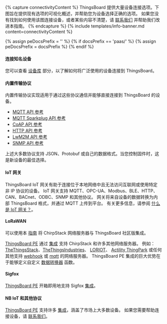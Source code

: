 {% capture connectivityContent %}
ThingsBoard 提供大量设备连接选项。下图旨在提供现有选项的可视化概述，并帮助您为设备选择正确的选项。
如果您没有找到如何使用该图连接设备，或者某些内容不清楚，请 [联系我们](/docs/contact-us/) 并帮助我们改进本指南。
{% endcapture %}
{% include templates/info-banner.md content=connectivityContent %}

<object width="100%" style="max-width: max-content;" data="/images/connectivity.svg"></object>

{% assign peDocsPrefix = '' %}
{% if docsPrefix == 'paas/' %}
{% assign peDocsPrefix = docsPrefix %}
{% endif %}

#### 连接知名设备

您可以查看 [设备库](/docs/{{docsPrefix}}devices-library) 部分，以了解如何将广泛使用的设备连接到 ThingsBoard。

#### 内置传输协议

内置传输协议实现适用于通过这些协议通信并能够直接连接到 ThingsBoard 的设备。

- [MQTT API 参考](/docs/{{docsPrefix}}reference/mqtt-api)
- [MQTT Sparkplug API 参考](/docs/{{docsPrefix}}reference/mqtt-sparkplug-api)
- [CoAP API 参考](/docs/{{docsPrefix}}reference/coap-api)
- [HTTP API 参考](/docs/{{docsPrefix}}reference/http-api)
- [LwM2M API 参考](/docs/{{docsPrefix}}reference/lwm2m-api)
- [SNMP API 参考](/docs/{{docsPrefix}}reference/snmp-api)

上述大多数协议支持 JSON、Protobuf 或自己的数据格式。当您控制固件时，这是新设备的最佳选择。

#### IoT 网关

ThingsBoard IoT 网关有助于连接位于本地网络中且无法访问互联网或使用特定非 IP 协议的设备。
IoT 网关支持 MQTT、OPC-UA、Modbus、BLE、HTTP、CAN、BACnet、ODBC、SNMP 和其他协议。
网关将来自设备的数据转换为内部 ThingsBoard 格式，并通过 MQTT 上传到平台。
有关更多信息，请参阅 [什么是 IoT 网关？](/docs/iot-gateway/what-is-iot-gateway/)。

#### LoRaWAN

可以使用本 [指南](https://www.chirpstack.io/application-server/integrations/thingsboard/) 将 ChirpStack 网络服务器与 ThingsBoard 社区版集成。

[ThingsBoard PE](/products/thingsboard-pe/) 通过 [集成](/docs/{{peDocsPrefix}}user-guide/integrations/) 支持 ChirpStack 和许多其他网络服务器。
例如：[TheThingsStack](/docs/{{peDocsPrefix}}user-guide/integrations/ttn/)、[TheThingsIndustries](/docs/{{peDocsPrefix}}user-guide/integrations/tti/)、
[LORIOT](/docs/{{peDocsPrefix}}user-guide/integrations/loriot/)、
[Actility ThingPark](/docs/{{peDocsPrefix}}user-guide/integrations/thingpark/) 或任何其他支持 [webhook](/docs/{{peDocsPrefix}}user-guide/integrations/http/) 或 [mqtt](/docs/{{peDocsPrefix}}user-guide/integrations/mqtt/) 的网络服务器。
ThingsBoard PE 集成的巨大优势在于能够定义自定义 [数据转换器](/docs/{{peDocsPrefix}}user-guide/integrations/#data-converters) 函数。

#### Sigfox

[ThingsBoard PE](/products/thingsboard-pe/) 开箱即用地支持 Sigfox [集成](/docs/{{peDocsPrefix}}user-guide/integrations/sigfox/)。

#### NB IoT 和其他协议

[ThingsBoard PE](/products/thingsboard-pe/) 支持许多 [集成](/docs/{{peDocsPrefix}}user-guide/integrations/)，涵盖了市场上大多数设备。
如果您需要帮助连接设备，请 [联系我们](/docs/contact-us/)。